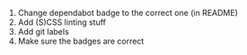 1. Change dependabot badge to the correct one (in README)
2. Add (S)CSS linting stuff
3. Add git labels
4. Make sure the badges are correct
